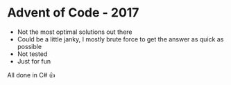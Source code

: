 # Advent of Code - 2017

 * Not the most optimal solutions out there
 * Could be a little janky, I mostly brute force to get the answer as quick as possible
 * Not tested
 * Just for fun


All done in C# :+1:
